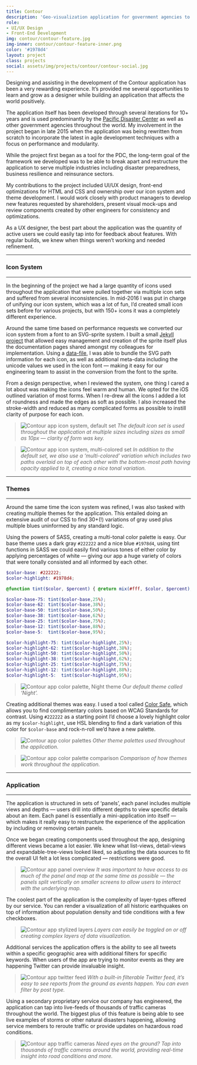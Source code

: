 ```yaml
---
title: Contour
description: 'Geo-visualization application for government agencies to predict and prevent global natural disasters.'
role:
- UI/UX Design
- Front-End Development
img: contour/contour-feature.jpg
img-inner: contour/contour-feature-inner.png
color: '#1978d4'
layout: project
class: projects
social: assets/img/projects/contour/contour-social.jpg
---
```


Designing and assisting in the development of the Contour application has been a very rewarding experience. It’s provided me several opportunities to learn and grow as a designer while building an application that affects the world positively.

The application itself has been developed through several iterations for 10+ years and is used predominantly by the [Pacific Disaster Center](http://www.pdc.org/) as well as other government agencies throughout the world. My involvement in the project began in late 2015 when the application was being rewritten from scratch to incorporate the latest in agile development techniques with a focus on performance and modularity.

While the project first began as a tool for the PDC, the long-term goal of the framework we developed was to be able to break apart and restructure the application to serve multiple industries including disaster preparedness, business resilience and reinsurance sectors.

My contributions to the project included UI/UX design, front-end optimizations for HTML and CSS and ownership over our icon system and theme development. I would work closely with product managers to develop new features requested by shareholders, present visual mock-ups and review components created by other engineers for consistency and optimizations.

As a UX designer, the best part about the application was the quantity of active users we could easily tap into for feedback about features. With regular builds, we knew when things weren’t working and needed refinement.

***

### Icon System

***

In the beginning of the project we had a large quantity of icons used throughout the application that were pulled together via multiple icon sets and suffered from several inconsistencies. In mid-2016 I was put in charge of unifying our icon system, which was a lot of fun, I’d created small icon sets before for various projects, but with 150+ icons it was a completely different experience.

Around the same time based on performance requests we converted our icon system from a font to an SVG-sprite system. I built a small [Jekyll project](https://github.com/jaredpdesigns/contour-icons-themes/) that allowed easy management and creation of the sprite itself plus the documentation pages shared amongst my colleagues for implementation. Using a [data-file](https://jekyllrb.com/docs/datafiles/), I was able to bundle the SVG path information for each icon, as well as additional meta-data including the unicode values we used in the icon font — making it easy for our engineering team to assist in the conversion from the font to the sprite.

From a design perspective, when I reviewed the system, one thing I cared a lot about was making the icons feel warm and human. We opted for the iOS outlined variation of most forms. When I re-drew all the icons I added a lot of roundness and made the edges as soft as possible. I also increased the stroke-width and reduced as many complicated forms as possible to instill clarity  of purpose for each icon.

> <img class="lazy" alt="Contour app icon system, default set" data-src="{{ site.baseurl }}/assets/img/projects/contour/contour-icons-default.svg"> *The default icon set is used throughout the application at multiple sizes including sizes as small as 10px — clarity of form was key.*

> <img class="lazy" alt="Contour app icon system, multi-colored set" data-src="{{ site.baseurl }}/assets/img/projects/contour/contour-icons-multi.svg"> *In addition to the default set, we also use a ‘multi-colored’ variation which includes two paths overlaid on top of each other with the bottom-most path having opacity applied to it, creating a nice tonal variation.*

***

### Themes

***

Around the same time the icon system was refined, I was also tasked with creating multiple themes for the application. This entailed doing an extensive audit of our CSS to find 30+(!) variations of gray used plus multiple blues uninformed by any standard logic.

Using the powers of SASS, creating a multi-tonal color palette is easy. Our base theme uses a dark gray `#222222` and a nice blue `#1978d4`, using tint functions in SASS we could easily find various tones of either color by applying percentages of white — giving our app a huge variety of colors that were tonally consisted and all informed by each other.

``` scss
$color-base: #222222;
$color-highlight: #1978d4;

@function tint($color, $percent) { @return mix(#fff, $color, $percent); }

$color-base-75: tint($color-base,25%);
$color-base-62: tint($color-base,38%);
$color-base-50: tint($color-base,50%);
$color-base-38: tint($color-base,62%);
$color-base-25: tint($color-base,75%);
$color-base-12: tint($color-base,88%);
$color-base-5:  tint($color-base,95%);

$color-highlight-75: tint($color-highlight,25%);
$color-highlight-62: tint($color-highlight,38%);
$color-highlight-50: tint($color-highlight,50%);
$color-highlight-38: tint($color-highlight,62%);
$color-highlight-25: tint($color-highlight,75%);
$color-highlight-12: tint($color-highlight,88%);
$color-highlight-5:  tint($color-highlight,95%);
```

> <img class="lazy" alt="Contour app color palette, Night theme" data-src="{{ site.baseurl }}/assets/img/projects/contour/contour-palette-night.svg"> *Our default theme called ‘Night’.*

Creating additional themes was easy. I used a tool called [Color Safe](http://colorsafe.co/), which allows you to find complimentary colors based on WCAG Standards for contrast. Using `#222222` as a starting point I’d choose a lovely highlight color as my `$color-highlight`, use HSL blending to find a dark variation of this color for `$color-base` and rock-n-roll we’d have a new palette.

> <img class="lazy" alt="Contour app color palettes" data-src="{{ site.baseurl }}/assets/img/projects/contour/contour-palette-others.svg"> *Other theme palettes used throughout the application.*

> <img class="lazy" alt="Contour app color palette comparison" data-src="{{ site.baseurl }}/assets/img/projects/contour/contour-palettes-overview.png"> *Comparison of how themes work throughout the application.*

***

### Application

***

The application is structured in sets of ‘panels’, each panel includes multiple views and depths — users drill into different depths to view specific details about an item. Each panel is essentially a mini-application into itself — which makes it really easy to restructure the experience of the application by including or removing certain panels.

Once we began creating components used throughout the app, designing different views became a lot easier. We knew what list-views, detail-views and expandable-tree-views looked liked, so adjusting the data sources to fit the overall UI felt a lot less complicated — restrictions were good.

> <img class="lazy" alt="Contour app panel overview" data-src="{{ site.baseurl }}/assets/img/projects/contour/contour-panel-overview.png"> *It was important to have access to as much of the panel and map at the same time as possible — the panels split vertically on smaller screens to allow users to interact with the underlying map.*

The coolest part of the application is the complexity of layer-types offered by our service. You can render a visualization of all historic earthquakes on top of information about population density and tide conditions with a few checkboxes.

> <img class="lazy" alt="Contour app stylized layers" data-src="{{ site.baseurl }}/assets/img/projects/contour/contour-layers.png"> *Layers can easily be toggled on or off creating complex layers of data visualization.*

Additional services the application offers is the ability to see all tweets within a specific geographic area with additional filters for specific keywords. When users of the app are trying to monitor events as they are happening Twitter can provide invaluable insight.

> <img class="lazy" alt="Contour app twitter feed" data-src="{{ site.baseurl }}/assets/img/projects/contour/contour-twitter.png"> *With a built-in filterable Twitter feed, it’s easy to see reports from the ground as events happen. You can even filter by post type.*

Using a secondary proprietary service our company has engineered, the application can tap into live-feeds of thousands of traffic cameras throughout the world. The biggest plus of this feature is being able to see live examples of storms or other natural disasters happening, allowing service members to reroute traffic or provide updates on hazardous road conditions.

> <img class="lazy" alt="Contour app traffic cameras" data-src="{{ site.baseurl }}/assets/img/projects/contour/contour-cams.png"> *Need eyes on the ground? Tap into thousands of traffic cameras around the world, providing real-time insight into road conditions and more.*